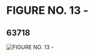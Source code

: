 # FIGURE NO. 13 -
## 63718
![FIGURE NO. 13 -](https://lc-www-live-s.legocdn.com/media/bricks/5/2/4598710.jpg)